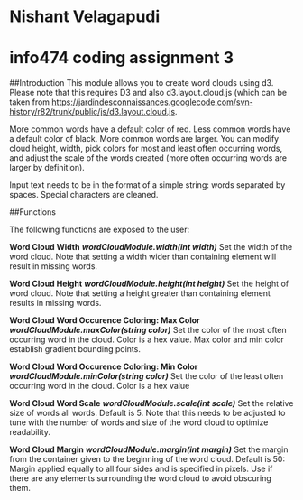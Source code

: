 # Nishant Velagapudi
# info474 coding assignment 3

##Introduction
This module allows you to create word clouds using d3. Please note that this requires
D3 and also d3.layout.cloud.js (which can be taken from https://jardindesconnaissances.googlecode.com/svn-history/r82/trunk/public/js/d3.layout.cloud.js.

More common words have a default color of red. Less common words have a default color of black. More common words are larger. You can modify cloud height, width, pick colors for most and least often occurring words, and adjust
the scale of the words created (more often occurring words are larger by definition).

Input text needs to be in the format of a simple string: words separated by spaces. Special characters are cleaned.

##Functions

The following functions are exposed to the user:

**Word Cloud Width**
_**wordCloudModule.width(int width)**_
Set the width of the word cloud. Note that setting a width wider than containing element
will result in missing words.

**Word Cloud Height**
_**wordCloudModule.height(int height)**_
Set the height of word cloud. Note that setting a height greater than containing element
results in missing words.

**Word Cloud Word Occurence Coloring: Max Color**
_**wordCloudModule.maxColor(string color)**_
Set the color of the most often occurring word in the cloud. Color is a hex value. Max color and min color establish gradient bounding points.

**Word Cloud Word Occurence Coloring: Min Color**
_**wordCloudModule.minColor(string color)**_
Set the color of the least often occurring word in the cloud. Color is a hex value

**Word Cloud Word Scale**
_**wordCloudModule.scale(int scale)**_
Set the relative size of words all words. Default is 5. Note that this needs to be adjusted to tune with the number of words and size of the word cloud to optimize readability.

**Word Cloud Margin**
_**wordCloudModule.margin(int margin)**_
Set the margin from the container given to the beginning of the word cloud. Default is 50: Margin applied equally to all four sides and is specified in pixels. Use if there are any elements surrounding the word cloud to avoid obscuring them.



